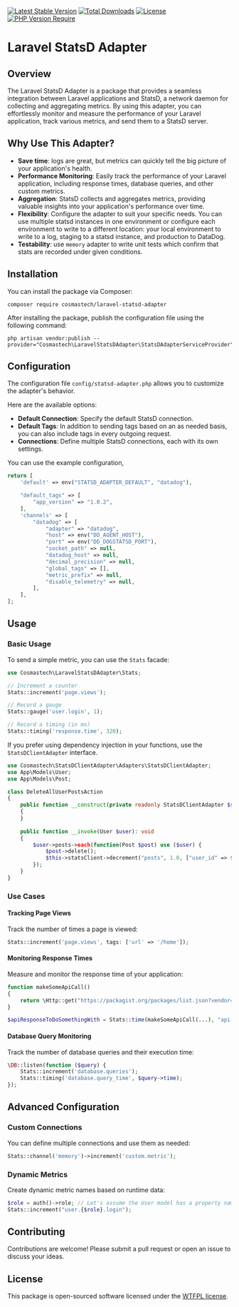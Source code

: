 [![Latest Stable Version](http://poser.pugx.org/cosmastech/laravel-statsd-adapter/v)](https://packagist.org/packages/cosmastech/laravel-statsd-adapter) [![Total Downloads](http://poser.pugx.org/cosmastech/laravel-statsd-adapter/downloads)](https://packagist.org/packages/cosmastech/laravel-statsd-adapter) [![License](http://poser.pugx.org/cosmastech/laravel-statsd-adapter/license)](https://packagist.org/packages/cosmastech/laravel-statsd-adapter) [![PHP Version Require](http://poser.pugx.org/cosmastech/laravel-statsd-adapter/require/php)](https://packagist.org/packages/cosmastech/laravel-statsd-adapter)

# Laravel StatsD Adapter

## Overview

The Laravel StatsD Adapter is a package that provides a seamless integration between Laravel applications and StatsD,
a network daemon for collecting and aggregating metrics. By using this adapter, you can effortlessly monitor and 
measure the performance of your Laravel application, track various metrics, and send them to a StatsD server.

## Why Use This Adapter?

- **Save time**: logs are great, but metrics can quickly tell the big picture of your application's health.
- **Performance Monitoring**: Easily track the performance of your Laravel application, including response times, database queries, and other custom metrics.
- **Aggregation**: StatsD collects and aggregates metrics, providing valuable insights into your application's performance over time.
- **Flexibility**: Configure the adapter to suit your specific needs. You can use multiple statsd instances in one environment or configure each environment to write to a different location: your local environment to write to a log, staging to a statsd instance, and production to DataDog.
- **Testability**: use `memory` adapter to write unit tests which confirm that stats are recorded under given conditions.

## Installation

You can install the package via Composer:

```shell
composer require cosmastech/laravel-statsd-adapter
```

After installing the package, publish the configuration file using the following command:

```shell
php artisan vendor:publish --provider="Cosmastech\LaravelStatsDAdapter\StatsDAdapterServiceProvider"
```

## Configuration

The configuration file `config/statsd-adapter.php` allows you to customize the adapter's behavior. 

Here are the available options:

- **Default Connection**: Specify the default StatsD connection.
- **Default Tags**: In addition to sending tags based on an as needed basis, you can also include tags in every outgoing request.
- **Connections**: Define multiple StatsD connections, each with its own settings.

You can use the example configuration, 

```php
return [
    'default' => env("STATSD_ADAPTER_DEFAULT", "datadog"),

    "default_tags" => [
        "app_version" => "1.0.2",
    ],
    'channels' => [
        "datadog" => [
            "adapter" => "datadog",
            "host" => env("DD_AGENT_HOST"),
            "port" => env("DD_DOGSTATSD_PORT"),
            "socket_path" => null,
            "datadog_host" => null,
            "decimal_precision" => null,
            "global_tags" => [],
            "metric_prefix" => null,
            "disable_telemetry" => null,
        ],
    ],
];
```

## Usage

### Basic Usage

To send a simple metric, you can use the `Stats` facade:

```php
use Cosmastech\LaravelStatsDAdapter\Stats;

// Increment a counter
Stats::increment('page.views');

// Record a gauge
Stats::gauge('user.login', 1);

// Record a timing (in ms)
Stats::timing('response.time', 320);
```

If you prefer using dependency injection in your functions, use the `StatsDClientAdapter` interface.

```php
use Cosmastech\StatsDClientAdapter\Adapters\StatsDClientAdapter;
use App\Models\User;
use App\Models\Post;

class DeleteAllUserPostsAction
{
    public function __construct(private readonly StatsDClientAdapter $statsClient)
    {
    }
    
    public function __invoke(User $user): void
    {
        $user->posts->each(function(Post $post) use ($user) {
            $post->delete();
            $this->statsClient->decrement("posts", 1.0, ["user_id" => $user->id], 1);
        });
    }
}
```

### Use Cases

#### Tracking Page Views

Track the number of times a page is viewed:

```php
Stats::increment('page.views', tags: ['url' => '/home']);
```

#### Monitoring Response Times

Measure and monitor the response time of your application:

```php
function makeSomeApiCall()
{
    return \Http::get("https://packagist.org/packages/list.json?vendor=cosmastech");
}

$apiResponseToDoSomethingWith = Stats::time(makeSomeApiCall(...), "api-request");
```

#### Database Query Monitoring

Track the number of database queries and their execution time:

```php
\DB::listen(function ($query) {
    Stats::increment('database.queries');
    Stats::timing('database.query_time', $query->time);
});
```

## Advanced Configuration

### Custom Connections

You can define multiple connections and use them as needed:

```php
Stats::channel('memory')->increment('custom.metric');
```

### Dynamic Metrics

Create dynamic metric names based on runtime data:

```php
$role = auth()->role; // Let's assume the User model has a property named `role`
Stats::increment("user.{$role}.login");
```

## Contributing

Contributions are welcome! Please submit a pull request or open an issue to discuss your ideas.

## License

This package is open-sourced software licensed under the [WTFPL license](LICENSE.txt).
